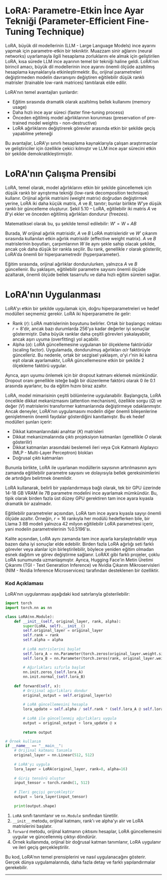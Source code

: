 # LoRA: Parametre-Etkin İnce Ayar Tekniği (Parameter-Efficient Fine-Tuning Technique)

LoRA, büyük dil modellerinin (LLM - Large Language Models) ince ayarını yapmak için parametre-etkin bir tekniktir. Muazzam sinir ağlarını (neural networks) uyarlamayla ilgili hesaplama zorluklarını ele almak için geliştirilen LoRA, kısa sürede LLM ince ayarının temel bir tekniği haline geldi. LoRA'nın birincil amacı, büyük dil modellerinin ince ayarını önemli ölçüde azaltılmış hesaplama kaynaklarıyla etkinleştirmektir. Bu, orijinal parametreleri değiştirmeden modelin davranışını değiştiren eğitilebilir düşük ranklı matrisler (trainable low-rank matrices) tanıtılarak elde edilir.

LoRA'nın temel avantajları şunlardır:
- Eğitim sırasında dramatik olarak azaltılmış bellek kullanımı (memory usage)
- Daha hızlı ince ayar süreci (faster fine-tuning process)
- Önceden eğitilmiş model ağırlıklarının korunması (preservation of pre-trained model weights - non-destructive)
- LoRA ağırlıklarını değiştirerek görevler arasında etkin bir şekilde geçiş yapabilme yeteneği

Bu avantajlar, LoRA'yı sınırlı hesaplama kaynaklarıyla çalışan araştırmacılar ve geliştiriciler için özellikle çekici kılmıştır ve LLM ince ayar sürecini etkin bir şekilde demokratikleştirmiştir.

# LoRA'nın Çalışma Prensibi

LoRA, temel olarak, model ağırlıklarını etkin bir şekilde güncellemek için düşük ranklı bir ayrıştırma tekniği (low-rank decomposition technique) kullanır. Orijinal ağırlık matrisini (weight matrix) doğrudan değiştirmek yerine, LoRA iki daha küçük matris, $A$ ve $B$, tanıtır; bunlar birlikte $W$'ye düşük ranklı bir güncelleme oluşturur. Şekil 5.10 – LoRA, eğitilebilir iki matris $A$ ve $B$'yi ekler ve önceden eğitilmiş ağırlıkları dondurur (freezes).

Matematiksel olarak bu, şu şekilde temsil edilebilir:
$W' = W + AB$

Burada, $W$ orijinal ağırlık matrisidir, $A$ ve $B$ LoRA matrisleridir ve $W'$ çıkarım sırasında kullanılan etkin ağırlık matrisidir (effective weight matrix). $A$ ve $B$ matrislerinin boyutları, çarpımlarının $W$ ile aynı şekle sahip olacak şekilde, ancak çok daha düşük bir rankla seçilir. Bu rank, genellikle $r$ olarak gösterilir, LoRA'da önemli bir hiperparametredir (hyperparameter).

Eğitim sırasında, orijinal ağırlıklar dondurulurken, yalnızca $A$ ve $B$ güncellenir. Bu yaklaşım, eğitilebilir parametre sayısını önemli ölçüde azaltarak, önemli ölçüde bellek tasarrufu ve daha hızlı eğitim süreleri sağlar.

# LoRA'nın Uygulanması

LoRA'yı etkin bir şekilde uygulamak için, doğru hiperparametreleri ve hedef modülleri seçmemiz gerekir. LoRA iki hiperparametre ile gelir:
- Rank ($r$): LoRA matrislerinin boyutunu belirler. Ortak bir başlangıç noktası $r = 8$'dir, ancak bazı durumlarda 256'ya kadar değerler iyi sonuçlar göstermiştir. Daha büyük ranklar daha çeşitli görevleri yakalayabilir, ancak aşırı uyuma (overfitting) yol açabilir.
- Alpha ($\alpha$): LoRA güncellemesine uygulanan bir ölçekleme faktörüdür (scaling factor). Uygulamada, dondurulmuş ağırlıkları $\alpha/r$ faktörüyle güncelleriz. Bu nedenle, ortak bir sezgisel yaklaşım, $\alpha$'yi $r$'nin iki katına eşit olarak ayarlamaktır, LoRA güncellemesine etkin bir şekilde 2 ölçekleme faktörü uygular.

Ayrıca, aşırı uyumu önlemek için bir dropout katmanı eklemek mümkündür. Dropout oranı genellikle isteğe bağlı bir düzenleme faktörü olarak 0 ile 0.1 arasında ayarlanır, bu da eğitim hızını biraz azaltır.

LoRA, model mimarisinin çeşitli bölümlerine uygulanabilir. Başlangıçta, LoRA öncelikle dikkat mekanizmasını (attention mechanism), özellikle sorgu ($Q$) ve değer ($V$) matrislerini transformer katmanlarında değiştirmeye odaklanmıştır. Ancak deneyler, LoRA'nın uygulamasını modelin diğer önemli bileşenlerine genişletmenin önemli faydalar gösterdiğini kanıtlamıştır. Bu ek hedef modülleri şunları içerir:
- Dikkat katmanlarındaki anahtar ($K$) matrisleri
- Dikkat mekanizmalarında çıktı projeksiyon katmanları (genellikle $O$ olarak gösterilir)
- Dikkat katmanları arasındaki beslemeli ileri veya Çok Katmanlı Algılayıcı (MLP - Multi-Layer Perceptron) blokları
- Doğrusal çıktı katmanları

Bununla birlikte, LoRA ile uyarlanan modüllerin sayısının artırılmasının aynı zamanda eğitilebilir parametre sayısını ve dolayısıyla bellek gereksinimlerini de artırdığını belirtmek önemlidir.

LoRA kullanarak, belirli bir yapılandırmaya bağlı olarak, tek bir GPU üzerinde 14-18 GB VRAM ile 7B parametre modelini ince ayarlamak mümkündür. Bu, tipik olarak birden fazla üst düzey GPU gerektiren tam ince ayara kıyasla dramatik bir azalmadır.

Eğitilebilir parametreler açısından, LoRA tam ince ayara kıyasla sayıyı önemli ölçüde azaltır. Örneğin, $r = 16$ rankıyla her modülü hedeflerken bile, bir Llama 3 8B modeli yalnızca 42 milyon eğitilebilir LoRA parametresi içerir, yani modelin parametrelerinin %0.5196'sı.

Kalite açısından, LoRA aynı zamanda tam ince ayarla karşılaştırılabilir veya bazen daha iyi sonuçlar elde edebilir. Birden fazla LoRA ağırlığı seti farklı görevler veya alanlar için birleştirilebilir, böylece yeniden eğitim olmadan esnek dağıtım ve görev değiştirme sağlanır. LoRAX gibi farklı projeler, çoklu LoRA sunumunda uzmanlaşmıştır. Ayrıca, Hugging Face'in Metin Üretimi Çıkarımı (TGI - Text Generation Inference) ve Nvidia Çıkarım Mikroservisleri (NIM - Nvidia Inference Microservices) tarafından desteklenen bir özelliktir.

### Kod Açıklaması

LoRA'nın uygulanması aşağıdaki kod satırlarıyla gösterilebilir:
```python
import torch
import torch.nn as nn

class LoRA(nn.Module):
    def __init__(self, original_layer, rank, alpha):
        super(LoRA, self).__init__()
        self.original_layer = original_layer
        self.rank = rank
        self.alpha = alpha
        
        # LoRA matrislerini başlat
        self.lora_A = nn.Parameter(torch.zeros(original_layer.weight.size(0), rank))
        self.lora_B = nn.Parameter(torch.zeros(rank, original_layer.weight.size(1)))
        
        # Ağırlıkları sıfırla başlat
        nn.init.zeros_(self.lora_A)
        nn.init.normal_(self.lora_B)
        
    def forward(self, x):
        # Orijinal ağırlıkları dondur
        original_output = self.original_layer(x)
        
        # LoRA güncellemesini hesapla
        lora_update = self.alpha / self.rank * (self.lora_A @ self.lora_B)
        
        # LoRA ile güncellenmiş ağırlıkları uygula
        output = original_output + lora_update @ x
        
        return output

# Örnek kullanım
if __name__ == "__main__":
    # Orijinal katmanı tanımla
    original_layer = nn.Linear(512, 512)
    
    # LoRA'yı uygula
    lora_layer = LoRA(original_layer, rank=8, alpha=16)
    
    # Giriş tensörü oluştur
    input_tensor = torch.randn(1, 512)
    
    # İleri geçişi gerçekleştir
    output = lora_layer(input_tensor)
    
    print(output.shape)
```

1. `LoRA` sınıfı tanımlanır ve `nn.Module` sınıfından türetilir.
2. `__init__` metodu, orijinal katmanı, rank'ı ve alpha'yı alır ve LoRA matrislerini başlatır.
3. `forward` metodu, orijinal katmanın çıktısını hesaplar, LoRA güncellemesini uygular ve güncellenmiş çıktıyı döndürür.
4. Örnek kullanımda, orijinal bir doğrusal katman tanımlanır, LoRA uygulanır ve ileri geçiş gerçekleştirilir.

Bu kod, LoRA'nın temel prensiplerini ve nasıl uygulanacağını gösterir. Gerçek dünya uygulamalarında, daha fazla detay ve farklı yapılandırmalar gerekebilir.

---

